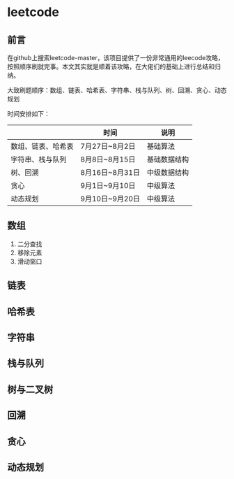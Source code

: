 # leetcode

## 前言

在github上搜索leetcode-master，该项目提供了一份非常通用的leecode攻略，按照顺序刷就完事。本文其实就是顺着该攻略，在大佬们的基础上进行总结和归纳。

大致刷题顺序：数组、链表、哈希表、字符串、栈与队列、树、回溯、贪心、动态规划

时间安排如下：

|                    | 时间            | 说明         |
| ------------------ | --------------- | ------------ |
| 数组、链表、哈希表 | 7月27日~8月2日  | 基础算法     |
| 字符串、栈与队列   | 8月8日~8月15日  | 基础数据结构 |
| 树、回溯           | 8月16日~8月31日 | 中级数据结构 |
| 贪心               | 9月1日~9月10日  | 中级算法     |
| 动态规划           | 9月10日~9月20日 | 中级算法     |



## 数组

1. 二分查找
2. 移除元素
3. 滑动窗口

## 链表

## 哈希表

## 字符串

## 栈与队列

## 树与二叉树

## 回溯

## 贪心

## 动态规划
